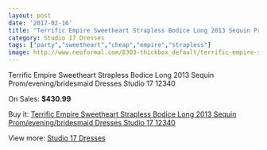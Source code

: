 ```yaml
---
layout: post
date: '2017-02-16'
title: "Terrific Empire Sweetheart Strapless Bodice Long 2013 Sequin Prom/evening/bridesmaid Dresses Studio 17 12340"
category: Studio 17 Dresses
tags: ["party","sweetheart","cheap","empire","strapless"]
image: http://www.neoformal.com/8303-thickbox_default/terrific-empire-sweetheart-strapless-bodice-long-2013-sequin-prom-evening-bridesmaid-dresses-studio-17-12340.jpg
---
```

Terrific Empire Sweetheart Strapless Bodice Long 2013 Sequin Prom/evening/bridesmaid Dresses Studio 17 12340

On Sales: **$430.99**
<a href="https://www.neoformal.com/en/studio-17-dresses/2919-terrific-empire-sweetheart-strapless-bodice-long-2013-sequin-prom-evening-bridesmaid-dresses-studio-17-12340.html"><amp-img layout="responsive" width="600" height="600" src="//www.neoformal.com/8303-thickbox_default/terrific-empire-sweetheart-strapless-bodice-long-2013-sequin-prom-evening-bridesmaid-dresses-studio-17-12340.jpg" alt="Terrific Empire Sweetheart Strapless Bodice Long 2013 Sequin Prom/evening/bridesmaid Dresses Studio 17 12340 0" /></a>
<a href="https://www.neoformal.com/en/studio-17-dresses/2919-terrific-empire-sweetheart-strapless-bodice-long-2013-sequin-prom-evening-bridesmaid-dresses-studio-17-12340.html"><amp-img layout="responsive" width="600" height="600" src="//www.neoformal.com/8304-thickbox_default/terrific-empire-sweetheart-strapless-bodice-long-2013-sequin-prom-evening-bridesmaid-dresses-studio-17-12340.jpg" alt="Terrific Empire Sweetheart Strapless Bodice Long 2013 Sequin Prom/evening/bridesmaid Dresses Studio 17 12340 1" /></a>

Buy it: [Terrific Empire Sweetheart Strapless Bodice Long 2013 Sequin Prom/evening/bridesmaid Dresses Studio 17 12340](https://www.neoformal.com/en/studio-17-dresses/2919-terrific-empire-sweetheart-strapless-bodice-long-2013-sequin-prom-evening-bridesmaid-dresses-studio-17-12340.html "Terrific Empire Sweetheart Strapless Bodice Long 2013 Sequin Prom/evening/bridesmaid Dresses Studio 17 12340")

View more: [Studio 17 Dresses](https://www.neoformal.com/en/29-studio-17-dresses "Studio 17 Dresses")